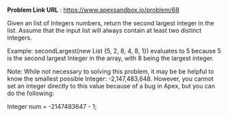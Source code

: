 **Problem Link URL** : https://www.apexsandbox.io/problem/68

Given an list of Integers numbers, return the second largest integer in the list. Assume that the input list will always contain at least two distinct integers.

Example: secondLargest(new List {5, 2, 8, 4, 8, 1}) evaluates to 5 because 5 is the second largest Integer in the array, with 8 being the largest integer.

Note: While not necessary to solving this problem, it may be be helpful to know the smallest possible Integer: -2,147,483,648. However, you cannot set an integer directly to this value because of a bug in Apex, but you can do the following:

Integer num = -2147483647 - 1;